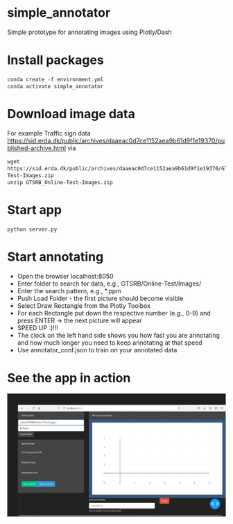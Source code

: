 # simple_annotator
Simple prototype for annotating images using Plotly/Dash

# Install packages
```
conda create -f environment.yml
conda activate simple_annotator
```

# Download image data

For example Traffic sign data https://sid.erda.dk/public/archives/daaeac0d7ce1152aea9b61d9f1e19370/published-archive.html via

```
wget https://sid.erda.dk/public/archives/daaeac0d7ce1152aea9b61d9f1e19370/GTSRB_Online-Test-Images.zip
unzip GTSRB_Online-Test-Images.zip
```

# Start app

```
python server.py
```

# Start annotating

* Open the browser localhost:8050
* Enter folder to search for data,  e.g., GTSRB/Online-Test/Images/
* Enter the search pattern, e.g., *.ppm
* Push Load Folder - the first picture should become visible
* Select Draw Rectangle from the Plotly Toolbox
* For each Rectangle put down the respective number (e.g., 0-9) and press ENTER -> the next picture will appear
* SPEED UP :)!!!
* The clock on the left hand side shows you how fast you are annotating and how much longer you need to keep annotating at that speed
* Use annotator_conf.json to train on your annotated data

# See the app in action

![Alt Text](manual.gif)
